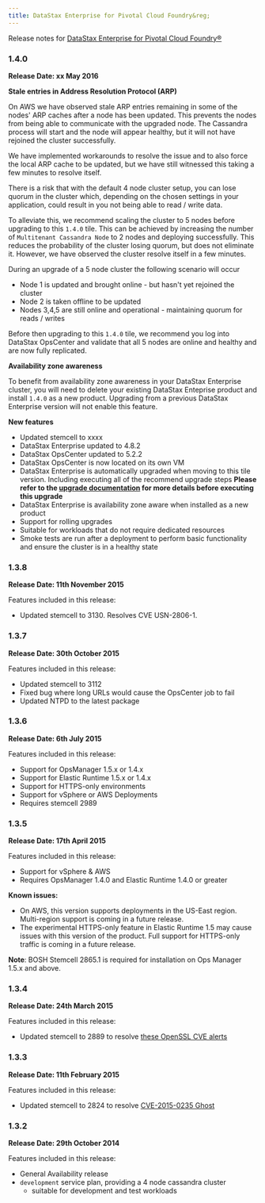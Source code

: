 ```yaml
---
title: DataStax Enterprise for Pivotal Cloud Foundry&reg;
---
```


Release notes for [DataStax Enterprise for Pivotal Cloud Foundry&reg;](https://network.pivotal.io/products/p-cassandra)

### 1.4.0

**Release Date: xx May 2016**

**Stale entries in Address Resolution Protocol (ARP)**

On AWS we have observed stale ARP entries remaining in some of the nodes' ARP caches after a node has been updated. This prevents the nodes from being able to communicate with the upgraded node. The Cassandra process will start and the node will appear healthy, but it will not have rejoined the cluster successfully.

We have implemented workarounds to resolve the issue and to also force the local ARP cache to be updated, but we have still witnessed this taking a few minutes to resolve itself.

There is a risk that with the default 4 node cluster setup, you can lose quorum in the cluster which, depending on the chosen settings in your application, could result in you not being able to read / write data.

To alleviate this, we recommend scaling the cluster to 5 nodes before upgrading to this `1.4.0` tile. This can be achieved by increasing the number of `Multitenant Cassandra Node` to 2 nodes and deploying successfully. This reduces the probability of the cluster losing quorum, but does not eliminate it. However, we have observed the cluster resolve itself in a few minutes.

During an upgrade of a 5 node cluster the following scenario will occur
* Node 1 is updated and brought online - but hasn't yet rejoined the cluster
* Node 2 is taken offline to be updated
* Nodes 3,4,5 are still online and operational - maintaining quorum for reads / writes

Before then upgrading to this `1.4.0` tile, we recommend you log into DataStax OpsCenter and validate that all 5 nodes are online and healthy and are now fully replicated.

**Availability zone awareness**

To benefit from availability zone awareness in your DataStax Enterprise cluster, you will need to delete your existing DataStax Enteprise product and install `1.4.0` as a new product. Upgrading from a previous DataStax Enterprise version will not enable this feature.

**New features**

* Updated stemcell to xxxx
* DataStax Enterprise updated to 4.8.2
* DataStax OpsCenter updated to 5.2.2
* DataStax OpsCenter is now located on its own VM
* DataStax Enterprise is automatically upgraded when moving to this tile version. Including executing all of the recommend upgrade steps **Please refer to the [upgrade documentation](upgrade.html) for more details before executing this upgrade**
* DataStax Enterprise is availability zone aware when installed as a new product
* Support for rolling upgrades
* Suitable for workloads that do not require dedicated resources
* Smoke tests are run after a deployment to perform basic functionality and ensure the cluster is in a healthy state

### 1.3.8
**Release Date: 11th November 2015**

Features included in this release:

* Updated stemcell to 3130. Resolves CVE USN-2806-1.

### 1.3.7
**Release Date: 30th October 2015**

Features included in this release:

* Updated stemcell to 3112
* Fixed bug where long URLs would cause the OpsCenter job to fail
* Updated NTPD to the latest package

### 1.3.6
**Release Date: 6th July 2015**

Features included in this release:

* Support for OpsManager 1.5.x or 1.4.x
* Support for Elastic Runtime 1.5.x or 1.4.x
* Support for HTTPS-only environments
* Support for vSphere or AWS Deployments
* Requires stemcell 2989

### 1.3.5
**Release Date: 17th April 2015**

Features included in this release:

* Support for vSphere & AWS
* Requires OpsManager 1.4.0 and Elastic Runtime 1.4.0 or greater

**Known issues:**

* On AWS, this version supports deployments in the US-East region. Multi-region support is coming in a future release.
* The experimental HTTPS-only feature in Elastic Runtime 1.5 may cause issues with this version of the product. Full support for HTTPS-only traffic is coming in a future release.

<p class="note"><strong>Note</strong>: BOSH Stemcell 2865.1 is required for installation on Ops Manager 1.5.x and above. </p>

### 1.3.4
**Release Date: 24th March 2015**

Features included in this release:

* Updated stemcell to 2889 to resolve [these OpenSSL CVE alerts](http://pivotal.io/security/usn-2537-1)

### 1.3.3
**Release Date: 11th February 2015**

Features included in this release:

* Updated stemcell to 2824 to resolve [CVE-2015-0235 Ghost](http://www.pivotal.io/security/cve-2015-0235)

### 1.3.2
**Release Date: 29th October 2014**

Features included in this release:

* General Availability release
* `development` service plan, providing a 4 node cassandra cluster
  * suitable for development and test workloads
